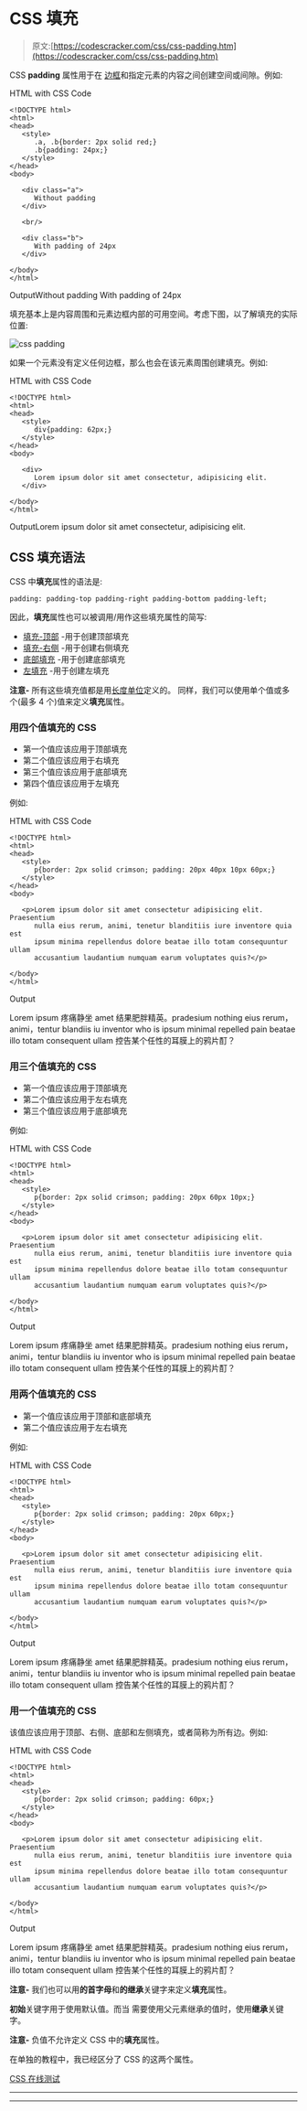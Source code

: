 # CSS 填充

> 原文:[https://codescracker.com/css/css-padding.htm](https://codescracker.com/css/css-padding.htm)

CSS **padding** 属性用于在 [边框](/css/css-border.htm)和指定元素的内容之间创建空间或间隙。例如:

HTML with CSS Code

```
<!DOCTYPE html>
<html>
<head>
   <style>
      .a, .b{border: 2px solid red;}
      .b{padding: 24px;}
   </style>
</head>
<body>

   <div class="a">
      Without padding
   </div>

   <br/>

   <div class="b">
      With padding of 24px
   </div>

</body>
</html>
```

OutputWithout padding
With padding of 24px

填充基本上是内容周围和元素边框内部的可用空间。考虑下图，以了解填充的实际位置:

![css padding](../Images/3224bfee6ec4cb0bfcbce804d8e23182.png)

如果一个元素没有定义任何边框，那么也会在该元素周围创建填充。例如:

HTML with CSS Code

```
<!DOCTYPE html>
<html>
<head>
   <style>
      div{padding: 62px;}
   </style>
</head>
<body>

   <div>
      Lorem ipsum dolor sit amet consectetur, adipisicing elit.
   </div>

</body>
</html>
```

OutputLorem ipsum dolor sit amet consectetur, adipisicing elit.

## CSS 填充语法

CSS 中**填充**属性的语法是:

```
padding: padding-top padding-right padding-bottom padding-left;
```

因此，**填充**属性也可以被调用/用作这些填充属性的简写:

*   [填充-顶部](/css/css-padding-top.htm) -用于创建顶部填充
*   [填充-右侧](/css/css-padding-right.htm) -用于创建右侧填充
*   [底部填充](/css/css-padding-bottom.htm) -用于创建底部填充
*   [左填充](/css/css-padding-left.htm) -用于创建左填充

**注意-** 所有这些填充值都是用[长度单位](/css/css-length-units.htm)定义的。 同样，我们可以使用单个值或多个(最多 4 个)值来定义**填充**属性。

### 用四个值填充的 CSS

*   第一个值应该应用于顶部填充
*   第二个值应该应用于右填充
*   第三个值应该应用于底部填充
*   第四个值应该应用于左填充

例如:

HTML with CSS Code

```
<!DOCTYPE html>
<html>
<head>
   <style>
      p{border: 2px solid crimson; padding: 20px 40px 10px 60px;}
   </style>
</head>
<body>

   <p>Lorem ipsum dolor sit amet consectetur adipisicing elit. Praesentium
      nulla eius rerum, animi, tenetur blanditiis iure inventore quia est
      ipsum minima repellendus dolore beatae illo totam consequuntur ullam
      accusantium laudantium numquam earum voluptates quis?</p>

</body>
</html>
```

Output

Lorem ipsum 疼痛静坐 amet 结果肥胖精英。pradesium nothing eius rerum，animi，tentur blandiis iu inventor who is ipsum minimal repelled pain beatae illo totam consequent ullam 控告某个任性的耳膜上的鸦片酊？

### 用三个值填充的 CSS

*   第一个值应该应用于顶部填充
*   第二个值应该应用于左右填充
*   第三个值应该应用于底部填充

例如:

HTML with CSS Code

```
<!DOCTYPE html>
<html>
<head>
   <style>
      p{border: 2px solid crimson; padding: 20px 60px 10px;}
   </style>
</head>
<body>

   <p>Lorem ipsum dolor sit amet consectetur adipisicing elit. Praesentium
      nulla eius rerum, animi, tenetur blanditiis iure inventore quia est
      ipsum minima repellendus dolore beatae illo totam consequuntur ullam
      accusantium laudantium numquam earum voluptates quis?</p>

</body>
</html>
```

Output

Lorem ipsum 疼痛静坐 amet 结果肥胖精英。pradesium nothing eius rerum，animi，tentur blandiis iu inventor who is ipsum minimal repelled pain beatae illo totam consequent ullam 控告某个任性的耳膜上的鸦片酊？

### 用两个值填充的 CSS

*   第一个值应该应用于顶部和底部填充
*   第二个值应该应用于左右填充

例如:

HTML with CSS Code

```
<!DOCTYPE html>
<html>
<head>
   <style>
      p{border: 2px solid crimson; padding: 20px 60px;}
   </style>
</head>
<body>

   <p>Lorem ipsum dolor sit amet consectetur adipisicing elit. Praesentium
      nulla eius rerum, animi, tenetur blanditiis iure inventore quia est
      ipsum minima repellendus dolore beatae illo totam consequuntur ullam
      accusantium laudantium numquam earum voluptates quis?</p>

</body>
</html>
```

Output

Lorem ipsum 疼痛静坐 amet 结果肥胖精英。pradesium nothing eius rerum，animi，tentur blandiis iu inventor who is ipsum minimal repelled pain beatae illo totam consequent ullam 控告某个任性的耳膜上的鸦片酊？

### 用一个值填充的 CSS

该值应该应用于顶部、右侧、底部和左侧填充，或者简称为所有边。例如:

HTML with CSS Code

```
<!DOCTYPE html>
<html>
<head>
   <style>
      p{border: 2px solid crimson; padding: 60px;}
   </style>
</head>
<body>

   <p>Lorem ipsum dolor sit amet consectetur adipisicing elit. Praesentium
      nulla eius rerum, animi, tenetur blanditiis iure inventore quia est
      ipsum minima repellendus dolore beatae illo totam consequuntur ullam
      accusantium laudantium numquam earum voluptates quis?</p>

</body>
</html>
```

Output

Lorem ipsum 疼痛静坐 amet 结果肥胖精英。pradesium nothing eius rerum，animi，tentur blandiis iu inventor who is ipsum minimal repelled pain beatae illo totam consequent ullam 控告某个任性的耳膜上的鸦片酊？

**注意-** 我们也可以用**的首字母**和**的继承**关键字来定义**填充**属性。

**初始**关键字用于使用默认值。而当 需要使用父元素继承的值时，使用**继承**关键字。

**注意-** 负值不允许定义 CSS 中的**填充**属性。

在单独的教程中，我已经区分了 CSS 的这两个属性。

[CSS 在线测试](/exam/showtest.php?subid=5)

* * *

* * *